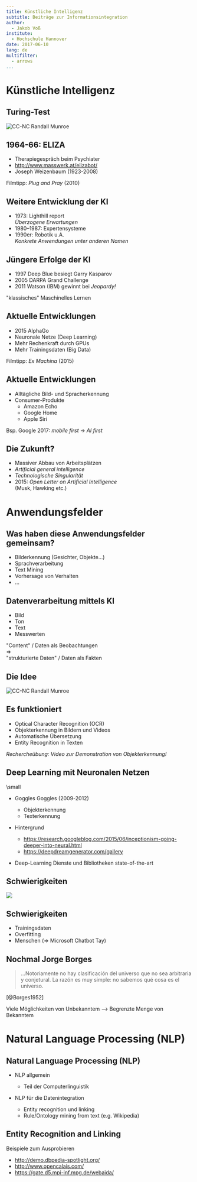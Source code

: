 ```yaml
---
title: Künstliche Intelligenz
subtitle: Beiträge zur Informationsintegration
author: 
  - Jakob Voß
institute:
  - Hochschule Hannover
date: 2017-06-10
lang: de
multifilter:
  - arrows
...
```


# Künstliche Intelligenz

## Turing-Test

![CC-NC [Randall Munroe](https://xkcd.com/329/)](img/turing_test.png)

## 1964-66: ELIZA

* Therapiegespräch beim Psychiater
* <http://www.masswerk.at/elizabot/>
* Joseph Weizenbaum (1923-2008)

Filmtipp: *Plug and Pray* (2010)

## Weitere Entwicklung der KI

* 1973: Lighthill report\
  *Überzogene Erwartungen*
* 1980–1987: Expertensysteme
* 1990er: Robotik u.A.\
  *Konkrete Anwendungen unter anderen Namen*

## Jüngere Erfolge der KI

* 1997 Deep Blue besiegt Garry Kasparov
* 2005 DARPA Grand Challenge
* 2011 Watson (IBM) gewinnt bei *Jeopardy!*

"klassisches" Maschinelles Lernen

## Aktuelle Entwicklungen

* 2015 AlphaGo
* Neuronale Netze (Deep Learning)
* Mehr Rechenkraft durch GPUs
* Mehr Trainingsdaten (Big Data)
 
Filmtipp: *Ex Machina* (2015)

## Aktuelle Entwicklungen

* Alltägliche Bild- und Spracherkennung
* Consumer-Produkte
  * Amazon Echo
  * Google Home
  * Apple Siri

Bsp. Google 2017: *mobile first* -> *AI first*

## Die Zukunft?

* Massiver Abbau von Arbeitsplätzen
* *Artificial general intelligence*
* *Technologische Singularität*
* 2015: *Open Letter on Artificial Intelligence*\
  (Musk, Hawking etc.) 

# Anwendungsfelder

## Was haben diese Anwendungsfelder gemeinsam?

* Bilderkennung (Gesichter, Objekte...)
* Sprachverarbeitung
* Text Mining
* Vorhersage von Verhalten
* ...

## Datenverarbeitung mittels KI

* Bild
* Ton
* Text
* Messwerten

"Content" / Daten als Beobachtungen\
=>\
"strukturierte Daten" / Daten als Fakten

## Die Idee

![CC-NC [Randall Munroe](https://xkcd.com/1838/)](img/machine_learning_2x.png)

## Es funktioniert

* Optical Character Recognition (OCR)
* Objekterkennung in Bildern und Videos
* Automatische Übersetzung
* Entity Recognition in Texten

*Rechercheübung: Video zur Demonstration von Objekterkennung!*

## Deep Learning mit Neuronalen Netzen

\small

* Goggles Goggles (2009-2012)
    * Objekterkennung
    * Texterkennung 

* Hintergrund
    * <https://research.googleblog.com/2015/06/inceptionism-going-deeper-into-neural.html>
    * <https://deepdreamgenerator.com/gallery>

* Deep-Learning Dienste und Bibliotheken state-of-the-art

## Schwierigkeiten

![](img/economics.jpg)

## Schwierigkeiten

* Trainingsdaten
* Overfitting
* Menschen (=> Microsoft Chatbot Tay)

## Nochmal Jorge Borges

> ...Notoriamente no hay clasificación del universo que no sea arbitraria y
> conjetural. La razón es muy simple: no sabemos qué cosa es el universo.

[@Borges1952]

Viele Möglichkeiten von Unbekanntem --> Begrenzte Menge von Bekanntem

# Natural Language Processing (NLP)

## Natural Language Processing (NLP)

* NLP allgemein
    * Teil der Computerlinguistik

* NLP für die Datenintegration
    * Entity recognition und linking
    * Rule/Ontology mining from text (e.g. Wikipedia)

## Entity Recognition and Linking

Beispiele zum Ausprobieren

* <http://demo.dbpedia-spotlight.org/>
* <http://www.opencalais.com/>
* <https://gate.d5.mpi-inf.mpg.de/webaida/>


